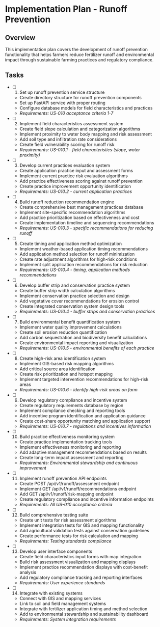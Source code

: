 # Implementation Plan - Runoff Prevention

## Overview
This implementation plan covers the development of runoff prevention functionality that helps farmers reduce fertilizer runoff and environmental impact through sustainable farming practices and regulatory compliance.

## Tasks

- [ ] 1. Set up runoff prevention service structure
  - Create directory structure for runoff prevention components
  - Set up FastAPI service with proper routing
  - Configure database models for field characteristics and practices
  - _Requirements: US-010 acceptance criteria 1-7_

- [ ] 2. Implement field characteristics assessment system
  - Create field slope calculation and categorization algorithms
  - Implement proximity to water body mapping and risk assessment
  - Add soil type and infiltration rate considerations
  - Create field vulnerability scoring for runoff risk
  - _Requirements: US-010.1 - field characteristics (slope, water proximity)_

- [ ] 3. Develop current practices evaluation system
  - Create application practice input and assessment forms
  - Implement current practice risk evaluation algorithms
  - Add practice effectiveness scoring against runoff prevention
  - Create practice improvement opportunity identification
  - _Requirements: US-010.2 - current application practices_

- [ ] 4. Build runoff reduction recommendation engine
  - Create comprehensive best management practices database
  - Implement site-specific recommendation algorithms
  - Add practice prioritization based on effectiveness and cost
  - Create implementation timeline and sequencing recommendations
  - _Requirements: US-010.3 - specific recommendations for reducing runoff_

- [ ] 5. Create timing and application method optimization
  - Implement weather-based application timing recommendations
  - Add application method selection for runoff minimization
  - Create rate adjustment algorithms for high-risk conditions
  - Implement split application recommendations for risk reduction
  - _Requirements: US-010.4 - timing, application methods recommendations_

- [ ] 6. Develop buffer strip and conservation practice system
  - Create buffer strip width calculation algorithms
  - Implement conservation practice selection and design
  - Add vegetative cover recommendations for erosion control
  - Create integrated conservation system design tools
  - _Requirements: US-010.4 - buffer strips and conservation practices_

- [ ] 7. Build environmental benefit quantification system
  - Implement water quality improvement calculations
  - Create soil erosion reduction quantification
  - Add carbon sequestration and biodiversity benefit calculations
  - Create environmental impact reporting and visualization
  - _Requirements: US-010.5 - environmental benefits of each practice_

- [ ] 8. Create high-risk area identification system
  - Implement GIS-based risk mapping algorithms
  - Add critical source area identification
  - Create risk prioritization and hotspot mapping
  - Implement targeted intervention recommendations for high-risk areas
  - _Requirements: US-010.6 - identify high-risk areas on farm_

- [ ] 9. Develop regulatory compliance and incentive system
  - Create regulatory requirements database by region
  - Implement compliance checking and reporting tools
  - Add incentive program identification and application guidance
  - Create cost-share opportunity matching and application support
  - _Requirements: US-010.7 - regulations and incentives information_

- [ ] 10. Build practice effectiveness monitoring system
  - Create practice implementation tracking tools
  - Implement effectiveness monitoring and reporting
  - Add adaptive management recommendations based on results
  - Create long-term impact assessment and reporting
  - _Requirements: Environmental stewardship and continuous improvement_

- [ ] 11. Implement runoff prevention API endpoints
  - Create POST /api/v1/runoff/assessment endpoint
  - Implement GET /api/v1/runoff/recommendations endpoint
  - Add GET /api/v1/runoff/risk-mapping endpoint
  - Create regulatory compliance and incentive information endpoints
  - _Requirements: All US-010 acceptance criteria_

- [ ] 12. Build comprehensive testing suite
  - Create unit tests for risk assessment algorithms
  - Implement integration tests for GIS and mapping functionality
  - Add agricultural validation tests against conservation guidelines
  - Create performance tests for risk calculation and mapping
  - _Requirements: Testing standards compliance_

- [ ] 13. Develop user interface components
  - Create field characteristics input forms with map integration
  - Build risk assessment visualization and mapping displays
  - Implement practice recommendation displays with cost-benefit analysis
  - Add regulatory compliance tracking and reporting interfaces
  - _Requirements: User experience standards_

- [ ] 14. Integrate with existing systems
  - Connect with GIS and mapping services
  - Link to soil and field management systems
  - Integrate with fertilizer application timing and method selection
  - Add to environmental stewardship and sustainability dashboard
  - _Requirements: System integration requirements_